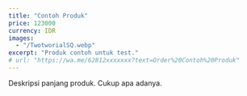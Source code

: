 ```yaml
---
title: "Contoh Produk"
price: 123000
currency: IDR
images:
  - "/TwotworialSQ.webp"
excerpt: "Produk contoh untuk test."
# url: "https://wa.me/62812xxxxxxx?text=Order%20Contoh%20Produk"
---
```


Deskripsi panjang produk. Cukup apa adanya.
